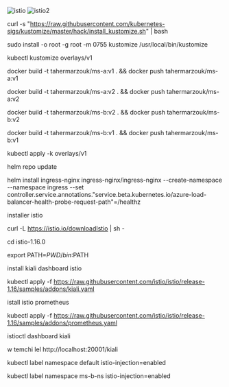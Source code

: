 ![istio](https://user-images.githubusercontent.com/61206375/206857158-0dd8c318-2169-40dc-9d76-b26fd7c48800.jpg)
![istio2](https://user-images.githubusercontent.com/61206375/206857160-05346fd8-6683-40ba-8ad6-3a89be14db94.jpg)

curl -s "https://raw.githubusercontent.com/kubernetes-sigs/kustomize/master/hack/install_kustomize.sh" | bash

sudo install -o root -g root -m 0755 kustomize /usr/local/bin/kustomize

kubectl kustomize overlays/v1

docker build -t tahermarzouk/ms-a:v1 . && docker push tahermarzouk/ms-a:v1

docker build -t tahermarzouk/ms-a:v2 . && docker push tahermarzouk/ms-a:v2

docker build -t tahermarzouk/ms-b:v2 . && docker push tahermarzouk/ms-b:v2

docker build -t tahermarzouk/ms-b:v1 . && docker push tahermarzouk/ms-b:v1

kubectl apply -k overlays/v1

helm repo update

helm install ingress-nginx ingress-nginx/ingress-nginx  --create-namespace  --namespace ingress  --set controller.service.annotations."service\.beta\.kubernetes\.io/azure-load-balancer-health-probe-request-path"=/healthz

installer istio 

curl -L https://istio.io/downloadIstio | sh -

cd istio-1.16.0

export PATH=$PWD/bin:$PATH

install kiali dashboard istio

kubectl apply -f https://raw.githubusercontent.com/istio/istio/release-1.16/samples/addons/kiali.yaml

istall istio prometheus

kubectl apply -f https://raw.githubusercontent.com/istio/istio/release-1.16/samples/addons/prometheus.yaml

istioctl dashboard kiali

w temchi lel http://localhost:20001/kiali

kubectl label namespace default istio-injection=enabled

kubectl label namespace ms-b-ns istio-injection=enabled
